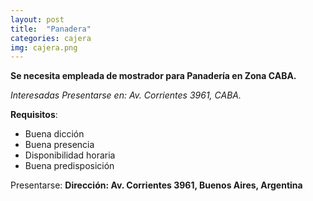 ```yaml
---
layout: post
title:  "Panadera"
categories: cajera
img: cajera.png
---
```


 

 **Se necesita empleada de mostrador para Panadería en Zona CABA.**

 

_Interesadas Presentarse en: Av. Corrientes 3961, CABA._

**Requisitos**:
- Buena dicción
- Buena presencia
- Disponibilidad horaria
- Buena predisposición

Presentarse:
**Dirección: Av. Corrientes 3961, Buenos Aires, Argentina**
